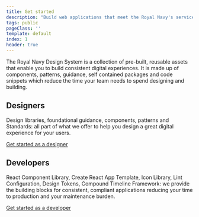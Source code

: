 ```yaml
---
title: Get started
description: "Build web applications that meet the Royal Navy's service standards."
tags: public
pageClass: ''
template: default
index: 1
header: true
---
```


The Royal Navy Design System is a collection of pre-built, reusable assets that enable you to build consistent digital experiences. It is made up of components, patterns, guidance, self contained packages and code snippets which reduce the time your team needs to spend designing and building.


## Designers
Design libraries, foundational guidance, components, patterns and Standards: all part of what we offer to help you design a great digital experience for your users.

[Get started as a designer](/get-started/design)


## Developers
React Component Library, Create React App Template, Icon Library, Lint Configuration, Design Tokens, Compound Timeline Framework: we provide the building blocks for consistent, compliant applications reducing your time to production and your maintenance burden.

[Get started as a developer](/get-started/development)
